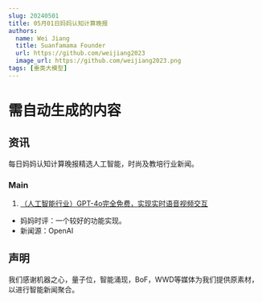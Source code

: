 ```yaml
---
slug: 20240501
title: 05月01日妈妈认知计算晚报
authors:
  name: Wei Jiang
  title: Suanfamama Founder
  url: https://github.com/weijiang2023
  image_url: https://github.com/weijiang2023.png
tags: [垂类大模型]
---
```


# 需自动生成的内容
## 资讯
每日妈妈认知计算晚报精选人工智能，时尚及教培行业新闻。

### Main

1. [（人工智能行业）GPT-4o完全免费，实现实时语音视频交互](https://mp.weixin.qq.com/s/PfWnlhXh3n3VDfZaMI-ifQ)
* 妈妈时评：一个较好的功能实现。
* 新闻源：OpenAI

## 声明

我们感谢机器之心，量子位，智能涌现，BoF，WWD等媒体为我们提供原素材，以进行智能新闻聚合。